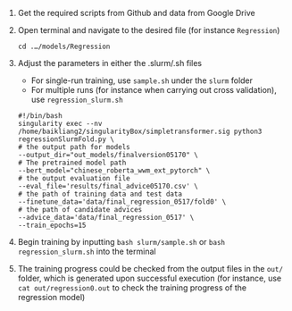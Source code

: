 1. Get the required scripts from Github and data from Google Drive
2. Open terminal and navigate to the desired file (for instance ```Regression```)
	```
	cd .…/models/Regression
	```
3. Adjust the parameters in either the .slurm/.sh files
   - For single-run training, use ```sample.sh``` under the ```slurm``` folder
   - For multiple runs (for instance when carrying out cross validation), use ```regression_slurm.sh```
	```
	#!/bin/bash
	singularity exec --nv /home/baikliang2/singularityBox/simpletransformer.sig python3 regressionSlurmFold.py \
	# the output path for models
	--output_dir="out_models/finalversion05170" \
	# The pretrained model path
	--bert_model="chinese_roberta_wwm_ext_pytorch" \
	# the output evaluation file
	--eval_file='results/final_advice05170.csv' \
	# the path of training data and test data
	--finetune_data='data/final_regression_0517/fold0' \
	# the path of candidate advices
	--advice_data='data/final_regression_0517' \
	--train_epochs=15 
	```

4. Begin training by inputting `bash slurm/sample.sh` or `bash regression_slurm.sh` into the terminal

5. The training progress could be checked from the output files in the `out/` folder, which is generated upon successful execution (for instance, use `cat out/regression0.out` to check the training progress of the regression model)
   
